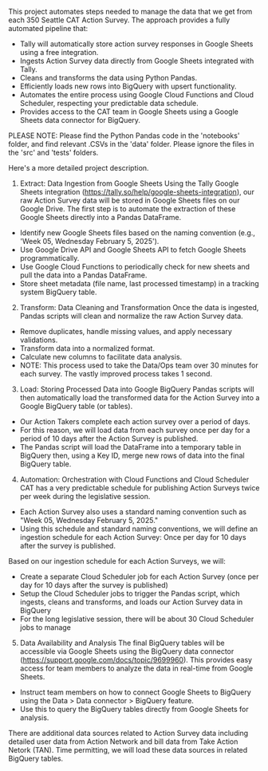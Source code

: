 This project automates steps needed to manage the data that we get from each 350 Seattle CAT Action Survey. The approach provides a fully automated pipeline that:
 - Tally will automatically store action survey responses in Google Sheets using a free integration.
 - Ingests Action Survey data directly from Google Sheets integrated with Tally.
 - Cleans and transforms the data using Python Pandas.
 - Efficiently loads new rows into BigQuery with upsert functionality.
 - Automates the entire process using Google Cloud Functions and Cloud Scheduler, respecting your predictable data schedule.
 - Provides access to the CAT team in Google Sheets using a Google Sheets data connector for BigQuery.

PLEASE NOTE: Please find the Python Pandas code in the 'notebooks' folder, and find relevant .CSVs in the 'data' folder. Please ignore the files in the 'src' and 'tests' folders.

Here's a more detailed project description.

1. Extract: Data Ingestion from Google Sheets
Using the Tally Google Sheets integration (https://tally.so/help/google-sheets-integration), our raw Action Survey data will be stored in Google Sheets files on our Google Drive. The first step is to automate the extraction of these Google Sheets directly into a Pandas DataFrame. 
 - Identify new Google Sheets files based on the naming convention (e.g., 'Week 05, Wednesday February 5, 2025').
 - Use Google Drive API and Google Sheets API to fetch Google Sheets programmatically.
 - Use Google Cloud Functions to periodically check for new sheets and pull the data into a Pandas DataFrame.
 - Store sheet metadata (file name, last processed timestamp) in a tracking system BigQuery table.

2. Transform: Data Cleaning and Transformation
Once the data is ingested, Pandas scripts will clean and normalize the raw Action Survey data.
 - Remove duplicates, handle missing values, and apply necessary validations.
 - Transform data into a normalized format.
 - Calculate new columns to facilitate data analysis.
 - NOTE: This process used to take the Data/Ops team over 30 minutes for each survey. The vastly improved process takes 1 second.

3. Load: Storing Processed Data into Google BigQuery
Pandas scripts will then automatically load the transformed data for the Action Survey into a Google BigQuery table (or tables).
 - Our Action Takers complete each action survey over a period of days.
 - For this reason, we will load data from each survey once per day for a period of 10 days after the Action Survey is published.
 - The Pandas script will load the DataFrame into a temporary table in BigQuery then, using a Key ID, merge new rows of data into the final BigQuery table.

4. Automation: Orchestration with Cloud Functions and Cloud Scheduler
CAT has a very predictable schedule for publishing Action Surveys twice per week during the legislative session. 
 - Each Action Survey also uses a standard naming convention such as "Week 05, Wednesday February 5, 2025." 
 - Using this schedule and standard naming conventions, we will define an ingestion schedule for each Action Survey: Once per day for 10 days after the survey is published.

Based on our ingestion schedule for each Action Surveys, we will:
 - Create a separate Cloud Scheduler job for each Action Survey (once per day for 10 days after the survey is published)
 - Setup the Cloud Scheduler jobs to trigger the Pandas script, which ingests, cleans and transforms, and loads our Action Survey data in BigQuery
 - For the long legislative session, there will be about 30 Cloud Scheduler jobs to manage

5. Data Availability and Analysis
The final BigQuery tables will be accessible via Google Sheets using the BigQuery data connector (https://support.google.com/docs/topic/9699960). This provides easy access for team members to analyze the data in real-time from Google Sheets.
 - Instruct team members on how to connect Google Sheets to BigQuery using the Data > Data connector > BigQuery feature.
 - Use this to query the BigQuery tables directly from Google Sheets for analysis.

There are additional data sources related to Action Survey data including detailed user data from Action Network and bill data from Take Action Netork (TAN). Time permitting, we will load these data sources in related BigQuery tables.

